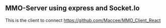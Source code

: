 ## MMO-Server using express and Socket.Io



This is the client to connect
https://github.com/Maccee/MMO_Client_React
